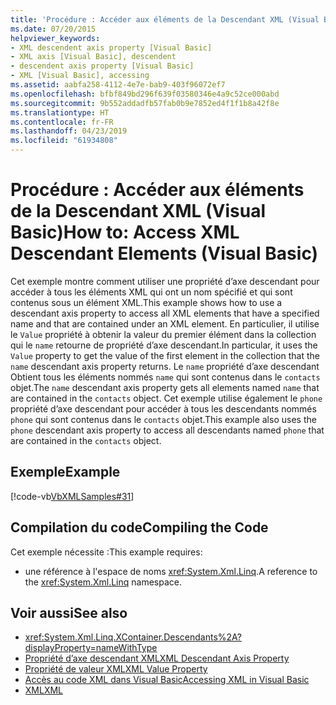```yaml
---
title: 'Procédure : Accéder aux éléments de la Descendant XML (Visual Basic)'
ms.date: 07/20/2015
helpviewer_keywords:
- XML descendent axis property [Visual Basic]
- XML axis [Visual Basic], descendent
- descendent axis property [Visual Basic]
- XML [Visual Basic], accessing
ms.assetid: aabfa258-4112-4e7e-bab9-403f96072ef7
ms.openlocfilehash: bfbf849bd296f639f03580346e4a9c52ce000abd
ms.sourcegitcommit: 9b552addadfb57fab0b9e7852ed4f1f1b8a42f8e
ms.translationtype: HT
ms.contentlocale: fr-FR
ms.lasthandoff: 04/23/2019
ms.locfileid: "61934808"
---
```

# <a name="how-to-access-xml-descendant-elements-visual-basic"></a><span data-ttu-id="d5aa0-102">Procédure : Accéder aux éléments de la Descendant XML (Visual Basic)</span><span class="sxs-lookup"><span data-stu-id="d5aa0-102">How to: Access XML Descendant Elements (Visual Basic)</span></span>
<span data-ttu-id="d5aa0-103">Cet exemple montre comment utiliser une propriété d’axe descendant pour accéder à tous les éléments XML qui ont un nom spécifié et qui sont contenus sous un élément XML.</span><span class="sxs-lookup"><span data-stu-id="d5aa0-103">This example shows how to use a descendant axis property to access all XML elements that have a specified name and that are contained under an XML element.</span></span> <span data-ttu-id="d5aa0-104">En particulier, il utilise le `Value` propriété à obtenir la valeur du premier élément dans la collection qui le `name` retourne de propriété d’axe descendant.</span><span class="sxs-lookup"><span data-stu-id="d5aa0-104">In particular, it uses the `Value` property to get the value of the first element in the collection that the `name` descendant axis property returns.</span></span> <span data-ttu-id="d5aa0-105">Le `name` propriété d’axe descendant Obtient tous les éléments nommés `name` qui sont contenus dans le `contacts` objet.</span><span class="sxs-lookup"><span data-stu-id="d5aa0-105">The `name` descendant axis property gets all elements named `name` that are contained in the `contacts` object.</span></span> <span data-ttu-id="d5aa0-106">Cet exemple utilise également le `phone` propriété d’axe descendant pour accéder à tous les descendants nommés `phone` qui sont contenus dans le `contacts` objet.</span><span class="sxs-lookup"><span data-stu-id="d5aa0-106">This example also uses the `phone` descendant axis property to access all descendants named `phone` that are contained in the `contacts` object.</span></span>  
  
## <a name="example"></a><span data-ttu-id="d5aa0-107">Exemple</span><span class="sxs-lookup"><span data-stu-id="d5aa0-107">Example</span></span>  
 [!code-vb[VbXMLSamples#31](~/samples/snippets/visualbasic/VS_Snippets_VBCSharp/VbXMLSamples/VB/XMLSamples13.vb#31)]  
  
## <a name="compiling-the-code"></a><span data-ttu-id="d5aa0-108">Compilation du code</span><span class="sxs-lookup"><span data-stu-id="d5aa0-108">Compiling the Code</span></span>  
 <span data-ttu-id="d5aa0-109">Cet exemple nécessite :</span><span class="sxs-lookup"><span data-stu-id="d5aa0-109">This example requires:</span></span>  
  
- <span data-ttu-id="d5aa0-110">une référence à l'espace de noms <xref:System.Xml.Linq>.</span><span class="sxs-lookup"><span data-stu-id="d5aa0-110">A reference to the <xref:System.Xml.Linq> namespace.</span></span>  
  
## <a name="see-also"></a><span data-ttu-id="d5aa0-111">Voir aussi</span><span class="sxs-lookup"><span data-stu-id="d5aa0-111">See also</span></span>

- <xref:System.Xml.Linq.XContainer.Descendants%2A?displayProperty=nameWithType>
- [<span data-ttu-id="d5aa0-112">Propriété d’axe descendant XML</span><span class="sxs-lookup"><span data-stu-id="d5aa0-112">XML Descendant Axis Property</span></span>](../../../../visual-basic/language-reference/xml-axis/xml-descendant-axis-property.md)
- [<span data-ttu-id="d5aa0-113">Propriété de valeur XML</span><span class="sxs-lookup"><span data-stu-id="d5aa0-113">XML Value Property</span></span>](../../../../visual-basic/language-reference/xml-axis/xml-value-property.md)
- [<span data-ttu-id="d5aa0-114">Accès au code XML dans Visual Basic</span><span class="sxs-lookup"><span data-stu-id="d5aa0-114">Accessing XML in Visual Basic</span></span>](../../../../visual-basic/programming-guide/language-features/xml/accessing-xml.md)
- [<span data-ttu-id="d5aa0-115">XML</span><span class="sxs-lookup"><span data-stu-id="d5aa0-115">XML</span></span>](../../../../visual-basic/programming-guide/language-features/xml/index.md)
